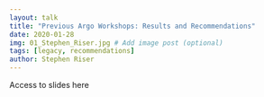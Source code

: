 ```yaml
---
layout: talk
title: "Previous Argo Workshops: Results and Recommendations"
date: 2020-01-28
img: 01_Stephen_Riser.jpg # Add image post (optional)
tags: [legacy, recommendations]
author: Stephen Riser
---
```


Access to slides here

[jekyll-docs]: https://jekyllrb.com/docs/home
[jekyll-gh]:   https://github.com/jekyll/jekyll
[jekyll-talk]: https://talk.jekyllrb.com/
